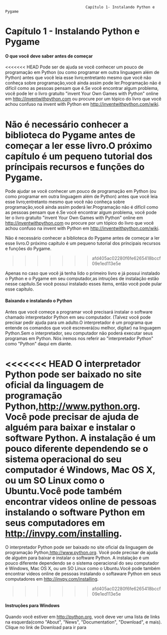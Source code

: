 										Capítulo 1- Instalando Python e Pygame
# Capítulo 1 - Instalando Python e Pygame

#### O que você deve saber antes de começar

<<<<<<< HEAD
Pode ser de ajuda se você conhecer um pouco de programação em Python (ou como programar em outra linguagem além de Python) antes que você leia esse
livro;entretanto mesmo que você não conheça sobre programação,você ainda assim pode ler.Programação não é difícil como as pessoas
pensam que é.Se você encontrar algum problema, você pode ler o livro gratuíto "invent Your Own Games with Python" online em http://inventwithpython.com
ou procure por um tópico do livro que você achou confuso na invent with Python em http://inventwithpython.com/wiki.

Não é necessário conhecer a biblioteca do Pygame antes de começar a ler esse livro.O próximo capítulo é um pequeno tutorial dos príncipais
recursos e funções do Pygame.
=======
Pode ajudar se você conhecer um pouco de programação em Python (ou como programar em outra linguagem além de Python) antes que você leia esse
livro;entretanto mesmo que você não conheça sobre programação,você ainda assim poderá ler.Programação não é difícil como as pessoas
pensam que é.Se você encontrar algum problema, você pode ler o livro gratuíto "invent Your Own Games with Python" online em http://inventwithpython.com
ou procure por um tópico do livro que você achou confuso na invent with Python em http://inventwithpython.com/wiki.

Não é necessário conhecer a biblioteca do Pygame antes de começar a ler esse livro.O próximo capítulo é um pequeno tutorial dos príncipais recursos e funções do Pygame.
>>>>>>> afd405ac02280f6fe6265418bccf09e1ed113e5e

Apenas no caso que você já tenha lido o primeiro livro e já possui instalado o Python e o Pygame em seu computador,as intruções de instalação estão nesse capítulo.Se você possui instalado esses items, então você pode pular esse capítulo.

#### Baixando e instalando o Python

Antes que você começe a programar você precisará instalar o software chamado interpretador Python em seu computador. (Talvez você pode precisar pedir ajuda para um adulto.O interpretador é um programa que entende os comandos que você escreverá(ou melhor, digitar) na linguagem Python.Sem o interpretador, seu computador não poderá executar seus programas em Python. Nós iremos nos referir ao "interpretador Python" como "Python" daqui em diante.

<<<<<<< HEAD
O interpretador Python pode ser baixado no site oficial da linguagem de programação Python,http://www.python.org. Você pode precisar de ajuda de
alguém para baixar e instalar o software Python. A instalação é um pouco diferente dependendo se o sistema operacional do seu computador é
Windows, Mac OS X, ou um SO Linux como o Ubuntu.Você pode também encontrar videos online de pessoas instalando o software Python em seus
computadores em http://invpy.com/installing.
=======
O interpretador Python pode ser baixado no site oficial da linguagem de programação Python,http://www.python.org. Você pode precisar de ajuda de alguém para baixar e instalar o software Python. A instalação é um pouco diferente dependendo se o sistema operacional do seu computador é Windows, Mac OS X, ou um SO Linux como o Ubuntu.Você pode também encontrar videos online de pessoas instalando o softaware Python em seus computadores em http://invpy.com/installing.
>>>>>>> afd405ac02280f6fe6265418bccf09e1ed113e5e

#### Instruções para Windows

Quando você estiver em http://python.org, você deve ver uma lista de links na esquerda(como "About", "News",
"Documentation", "Download", e mais). Clique no link de Download para ir para 


